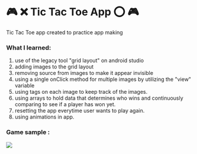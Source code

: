 # :video_game: :x: Tic Tac Toe App :o: :video_game:  
Tic Tac Toe app created to practice app making

### What I learned:
1.  use of  the legacy tool "grid layout" on android studio
2.  adding images to the grid layout
3.  removing source from images to make it appear invisible
4.  using a single onClick method for multiple images by utilizing the "view"  variable
5.  using tags on each image to keep track of the images.
6.  using arrays to hold data that determines who wins and continuously comparing to see if a player has won yet. 
7.  resetting the app everytime user wants to play again.
8.  using animations in app.

### Game sample :
![](https://im.ezgif.com/tmp/ezgif-1-bb89f9635268.gif)
